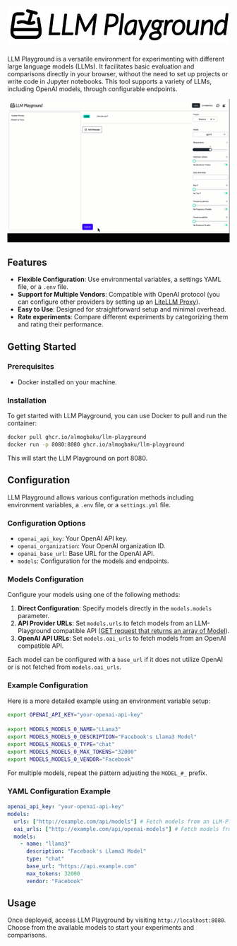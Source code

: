 <h1><picture>
  <source media="(prefers-color-scheme: dark)" srcset=".github/logo-light.svg">
  <img alt="LLM Playground" src="./src/assets/logo.svg">
</picture></h1>

LLM Playground is a versatile environment for experimenting with different large language models (LLMs). It facilitates basic evaluation and comparisons directly in your browser, without the need to set up projects or write code in Jupyter notebooks. This tool supports a variety of LLMs, including OpenAI models, through configurable endpoints.

<picture>
  <source media="(prefers-color-scheme: dark)" srcset="./.github/screencast-dark.gif">
  <img alt="LLM Playground screenshot" src=".github/screencast.gif">
</picture>

## Features

- **Flexible Configuration**: Use environmental variables, a settings YAML file, or a `.env` file.
- **Support for Multiple Vendors**: Compatible with OpenAI protocol (you can configure other providers by setting up an [LiteLLM Proxy](https://docs.litellm.ai/docs/simple_proxy)).
- **Easy to Use**: Designed for straightforward setup and minimal overhead.
- **Rate experiments**: Compare different experiments by categorizing them and rating their performance.

## Getting Started

### Prerequisites

- Docker installed on your machine.

### Installation

To get started with LLM Playground, you can use Docker to pull and run the container:

```bash
docker pull ghcr.io/almogbaku/llm-playground
docker run -p 8080:8080 ghcr.io/almogbaku/llm-playground
```

This will start the LLM Playground on port 8080.

## Configuration

LLM Playground allows various configuration methods including environment variables, a `.env` file, or a `settings.yml` file.

### Configuration Options

- `openai_api_key`: Your OpenAI API key.
- `openai_organization`: Your OpenAI organization ID.
- `openai_base_url`: Base URL for the OpenAI API.
- `models`: Configuration for the models and endpoints.

### Models Configuration

Configure your models using one of the following methods:

1. **Direct Configuration**: Specify models directly in the `models.models` parameter.
2. **API Provider URLs**: Set `models.urls` to fetch models from an LLM-Playground compatible API ([GET request that returns an array of Model](server/src/protocol.py#L8)).
3. **OpenAI API URLs**: Set `models.oai_urls` to fetch models from an OpenAI compatible API.

Each model can be configured with a `base_url` if it does not utilize OpenAI or is not fetched from `models.oai_urls`.

### Example Configuration

Here is a more detailed example using an environment variable setup:

```bash
export OPENAI_API_KEY="your-openai-api-key"

export MODELS_MODELS_0_NAME="LLama3"
export MODELS_MODELS_0_DESCRIPTION="Facebook's Llama3 Model"
export MODELS_MODELS_0_TYPE="chat"
export MODELS_MODELS_0_MAX_TOKENS="32000"
export MODELS_MODELS_0_VENDOR="Facebook"
```

For multiple models, repeat the pattern adjusting the `MODEL_#_` prefix.

### YAML Configuration Example

```yaml
openai_api_key: "your-openai-api-key"
models:
  urls: ["http://example.com/api/models"] # Fetch models from an LLM-Playground compatible API
  oai_urls: ["http://example.com/api/openai-models"] # Fetch models from an OpenAI compatible API
  models:
    - name: "llama3"
      description: "Facebook's Llama3 Model"
      type: "chat"
      base_url: "https://api.example.com"
      max_tokens: 32000
      vendor: "Facebook"
```

## Usage

Once deployed, access LLM Playground by visiting `http://localhost:8080`. Choose from the available models to start your experiments and comparisons.

